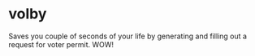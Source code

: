 # volby
Saves you couple of seconds of your life by generating and filling out a request for voter permit. WOW!
